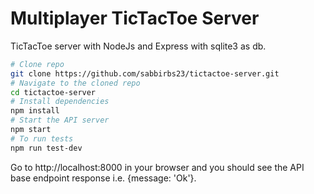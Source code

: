 # Multiplayer TicTacToe Server
TicTacToe server with NodeJs and Express with sqlite3 as db.

```bash
# Clone repo
git clone https://github.com/sabbirbs23/tictactoe-server.git
# Navigate to the cloned repo
cd tictactoe-server
# Install dependencies
npm install
# Start the API server
npm start
# To run tests
npm run test-dev
```

Go to http://localhost:8000 in your browser and you should see the API base endpoint response i.e. {message: 'Ok'}.
